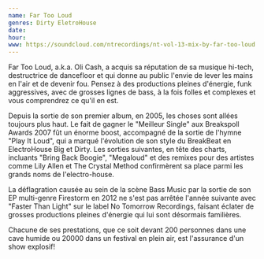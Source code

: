 ```yaml
---
name: Far Too Loud
genres: Dirty EletroHouse
date:
hour:
www: https://soundcloud.com/ntrecordings/nt-vol-13-mix-by-far-too-loud
---
```

Far Too Loud, a.k.a. Oli Cash, a acquis sa réputation de sa musique hi-tech, destructrice de dancefloor et qui donne au public l'envie de lever les mains en l'air et de devenir fou.
Pensez à des productions pleines d'énergie, funk aggressives, avec de grosses lignes de bass, à la fois folles et complexes et vous comprendrez ce qu'il en est.

Depuis la sortie de son premier album, en 2005, les choses sont allées toujours plus haut. Le fait de gagner le "Meilleur Single" aux Breakspoll Awards 2007 fût un énorme boost, accompagné de la sortie de l'hymne "Play It Loud", qui a marqué l'évolution de son style du BreakBeat en ElectroHouse Big et Dirty. Les sorties suivantes, en tête des charts, incluants "Bring Back Boogie", "Megaloud" et des remixes pour des artistes comme Lily Allen et The Crystal Method confirmèrent sa place parmi les grands noms de l'electro-house.

La déflagration causée au sein de la scène Bass Music par la sortie de son EP multi-genre Firestorm en 2012 ne s'est pas arrêtée l'année suivante avec "Faster Than Light" sur le label No Tomorrow Recordings, faisant éclater de grosses productions pleines d'énergie qui lui sont désormais familières.

Chacune de ses prestations, que ce soit devant 200 personnes dans une cave humide ou 20000 dans un festival en plein air, est l'assurance d'un show explosif!

